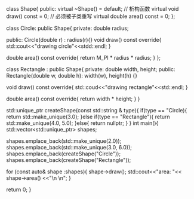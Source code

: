 class Shape{
public:
  virtual ~Shape() = default;      // 析构函数
  virtual void draw() const = 0;   // 必须被子类重写
  virtual double area() const = 0;
};

class Circle: public Shape{
private:
  double radius;

public:
  Circle(double r) : radius(r){}
  void draw() const override{
    std::cout<<"drawing circle"<<stdd::endl;
  }

  double area() const override{
    return M_PI * radius * radius;
  }
};

class Rectangle : public Shape{
private:
  double width, height;
public:
  Rectangle(double w, double h): width(w), height(h) {}

  void draw() const override{
    std::coud<<"drawing rectangle"<<std::endl;
  }

  double area() const override{
    return width * height;
  }
}


std::unique_ptr<Shape> createShape(const std::string & type){
  if(type == "Circle){
    return std::make_unique<Circle>(3.0);
  }else if(type == "Rectangle"){
    return std::make_unique<Rectangle>(4.0, 5.0);
  }else{
    return nullptr;
  }
}
int main(){
  std::vector<std::unique_ptr<Shape>> shapes;

  shapes.emplace_back(std::make_unique<Circle>(2.0));
  shapes.emplace_back(std::make_unique<Rectangle>(3.0, 6.0));
  shapes.emplace_back(createShape("Circle"));
  shapes.emplace_back(createShape("Rectangle"));

  for (const auto& shape :shapes){
    shape->draw();
    std::cout<<"area: "<< shape->area() <<"\n \n";
  }

  return 0;
}


